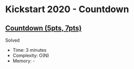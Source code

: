 # Kickstart 2020 - Countdown

## [Countdown (5pts, 7pts)](https://codingcompetitions.withgoogle.com/kickstart/round/000000000019ff43/00000000003380d2)

Solved

* Time: 3 minutes
* Complexity: O(N)
* Memory: -
